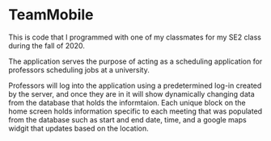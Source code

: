 # TeamMobile

This is code that I programmed with one of my classmates for my SE2 class during the fall of 2020.

The application serves the purpose of acting as a scheduling application for professors scheduling jobs at a university.

Professors will log into the application using a predetermined log-in created by the server, and once they are in it will show dynamically changing data from the database that holds the informtaion. Each unique block on the home screen holds information specific to each meeting that was populated from the database such as start and end date, time, and a google maps widgit that updates based on the location.
